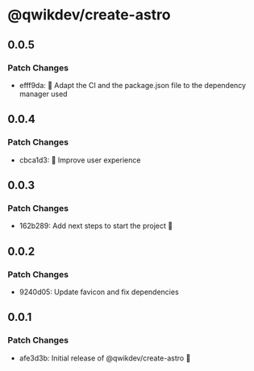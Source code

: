 # @qwikdev/create-astro

## 0.0.5

### Patch Changes

- efff9da: 🚸 Adapt the CI and the package.json file to the dependency manager used

## 0.0.4

### Patch Changes

- cbca1d3: 🚸 Improve user experience

## 0.0.3

### Patch Changes

- 162b289: Add next steps to start the project 🚀

## 0.0.2

### Patch Changes

- 9240d05: Update favicon and fix dependencies

## 0.0.1

### Patch Changes

- afe3d3b: Initial release of @qwikdev/create-astro 🚀
